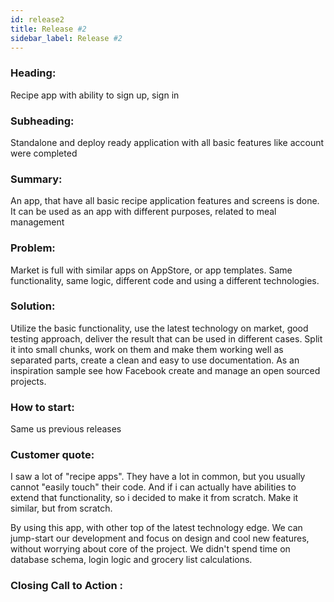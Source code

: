 ```yaml
---
id: release2
title: Release #2
sidebar_label: Release #2
---
```


### Heading:
Recipe app with ability to sign up, sign in

### Subheading:
Standalone and deploy ready application with all basic features like account were completed

### Summary:
An app, that have all basic recipe application features and screens is done.
It can be used as an app with different purposes, related to meal management

### Problem:
Market is full with similar apps on AppStore, or app templates.
Same functionality, same logic, different code and using a different technologies.

### Solution:
Utilize the basic functionality, use the latest technology on market, good testing approach, deliver the result that can be used in different cases.
Split it into small chunks, work on them and make them working well as separated parts, create a clean and easy to use documentation.
As an inspiration sample see how Facebook create and manage an open sourced projects.

### How to start:
Same us previous releases

### Customer quote:
I saw a lot of "recipe apps". They have a lot in common, but you usually cannot "easily touch" their code. And if i can actually have abilities to extend that functionality, so i decided to make it from scratch. Make it similar, but from scratch.

By using this app, with other top of the latest technology edge. We can jump-start our development and focus on design and cool new features, without worrying about core of the project. We didn't spend time on database schema, login logic and grocery list calculations.

### Closing Call to Action :
